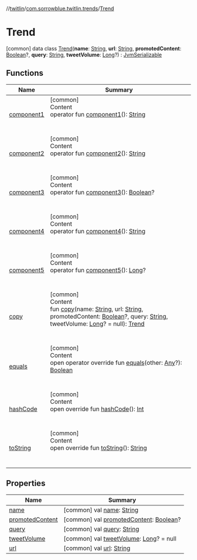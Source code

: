 //[twitlin](../../index.md)/[com.sorrowblue.twitlin.trends](../index.md)/[Trend](index.md)



# Trend  
 [common] data class [Trend](index.md)(**name**: [String](https://kotlinlang.org/api/latest/jvm/stdlib/kotlin/-string/index.html), **url**: [String](https://kotlinlang.org/api/latest/jvm/stdlib/kotlin/-string/index.html), **promotedContent**: [Boolean](https://kotlinlang.org/api/latest/jvm/stdlib/kotlin/-boolean/index.html)?, **query**: [String](https://kotlinlang.org/api/latest/jvm/stdlib/kotlin/-string/index.html), **tweetVolume**: [Long](https://kotlinlang.org/api/latest/jvm/stdlib/kotlin/-long/index.html)?) : [JvmSerializable](../../com.sorrowblue.twitlin.annotation/-jvm-serializable/index.md)   


## Functions  
  
|  Name|  Summary| 
|---|---|
| <a name="com.sorrowblue.twitlin.trends/Trend/component1/#/PointingToDeclaration/"></a>[component1](component1.md)| <a name="com.sorrowblue.twitlin.trends/Trend/component1/#/PointingToDeclaration/"></a>[common]  <br>Content  <br>operator fun [component1](component1.md)(): [String](https://kotlinlang.org/api/latest/jvm/stdlib/kotlin/-string/index.html)  <br><br><br>
| <a name="com.sorrowblue.twitlin.trends/Trend/component2/#/PointingToDeclaration/"></a>[component2](component2.md)| <a name="com.sorrowblue.twitlin.trends/Trend/component2/#/PointingToDeclaration/"></a>[common]  <br>Content  <br>operator fun [component2](component2.md)(): [String](https://kotlinlang.org/api/latest/jvm/stdlib/kotlin/-string/index.html)  <br><br><br>
| <a name="com.sorrowblue.twitlin.trends/Trend/component3/#/PointingToDeclaration/"></a>[component3](component3.md)| <a name="com.sorrowblue.twitlin.trends/Trend/component3/#/PointingToDeclaration/"></a>[common]  <br>Content  <br>operator fun [component3](component3.md)(): [Boolean](https://kotlinlang.org/api/latest/jvm/stdlib/kotlin/-boolean/index.html)?  <br><br><br>
| <a name="com.sorrowblue.twitlin.trends/Trend/component4/#/PointingToDeclaration/"></a>[component4](component4.md)| <a name="com.sorrowblue.twitlin.trends/Trend/component4/#/PointingToDeclaration/"></a>[common]  <br>Content  <br>operator fun [component4](component4.md)(): [String](https://kotlinlang.org/api/latest/jvm/stdlib/kotlin/-string/index.html)  <br><br><br>
| <a name="com.sorrowblue.twitlin.trends/Trend/component5/#/PointingToDeclaration/"></a>[component5](component5.md)| <a name="com.sorrowblue.twitlin.trends/Trend/component5/#/PointingToDeclaration/"></a>[common]  <br>Content  <br>operator fun [component5](component5.md)(): [Long](https://kotlinlang.org/api/latest/jvm/stdlib/kotlin/-long/index.html)?  <br><br><br>
| <a name="com.sorrowblue.twitlin.trends/Trend/copy/#kotlin.String#kotlin.String#kotlin.Boolean?#kotlin.String#kotlin.Long?/PointingToDeclaration/"></a>[copy](copy.md)| <a name="com.sorrowblue.twitlin.trends/Trend/copy/#kotlin.String#kotlin.String#kotlin.Boolean?#kotlin.String#kotlin.Long?/PointingToDeclaration/"></a>[common]  <br>Content  <br>fun [copy](copy.md)(name: [String](https://kotlinlang.org/api/latest/jvm/stdlib/kotlin/-string/index.html), url: [String](https://kotlinlang.org/api/latest/jvm/stdlib/kotlin/-string/index.html), promotedContent: [Boolean](https://kotlinlang.org/api/latest/jvm/stdlib/kotlin/-boolean/index.html)?, query: [String](https://kotlinlang.org/api/latest/jvm/stdlib/kotlin/-string/index.html), tweetVolume: [Long](https://kotlinlang.org/api/latest/jvm/stdlib/kotlin/-long/index.html)? = null): [Trend](index.md)  <br><br><br>
| <a name="kotlin/Any/equals/#kotlin.Any?/PointingToDeclaration/"></a>[equals](../../com.sorrowblue.twitlin.v2.users/-users-api/-expansion/-companion/index.md#%5Bkotlin%2FAny%2Fequals%2F%23kotlin.Any%3F%2FPointingToDeclaration%2F%5D%2FFunctions%2F1930806739)| <a name="kotlin/Any/equals/#kotlin.Any?/PointingToDeclaration/"></a>[common]  <br>Content  <br>open operator override fun [equals](../../com.sorrowblue.twitlin.v2.users/-users-api/-expansion/-companion/index.md#%5Bkotlin%2FAny%2Fequals%2F%23kotlin.Any%3F%2FPointingToDeclaration%2F%5D%2FFunctions%2F1930806739)(other: [Any](https://kotlinlang.org/api/latest/jvm/stdlib/kotlin/-any/index.html)?): [Boolean](https://kotlinlang.org/api/latest/jvm/stdlib/kotlin/-boolean/index.html)  <br><br><br>
| <a name="kotlin/Any/hashCode/#/PointingToDeclaration/"></a>[hashCode](../../com.sorrowblue.twitlin.v2.users/-users-api/-expansion/-companion/index.md#%5Bkotlin%2FAny%2FhashCode%2F%23%2FPointingToDeclaration%2F%5D%2FFunctions%2F1930806739)| <a name="kotlin/Any/hashCode/#/PointingToDeclaration/"></a>[common]  <br>Content  <br>open override fun [hashCode](../../com.sorrowblue.twitlin.v2.users/-users-api/-expansion/-companion/index.md#%5Bkotlin%2FAny%2FhashCode%2F%23%2FPointingToDeclaration%2F%5D%2FFunctions%2F1930806739)(): [Int](https://kotlinlang.org/api/latest/jvm/stdlib/kotlin/-int/index.html)  <br><br><br>
| <a name="kotlin/Any/toString/#/PointingToDeclaration/"></a>[toString](../../com.sorrowblue.twitlin.v2.users/-users-api/-expansion/-companion/index.md#%5Bkotlin%2FAny%2FtoString%2F%23%2FPointingToDeclaration%2F%5D%2FFunctions%2F1930806739)| <a name="kotlin/Any/toString/#/PointingToDeclaration/"></a>[common]  <br>Content  <br>open override fun [toString](../../com.sorrowblue.twitlin.v2.users/-users-api/-expansion/-companion/index.md#%5Bkotlin%2FAny%2FtoString%2F%23%2FPointingToDeclaration%2F%5D%2FFunctions%2F1930806739)(): [String](https://kotlinlang.org/api/latest/jvm/stdlib/kotlin/-string/index.html)  <br><br><br>


## Properties  
  
|  Name|  Summary| 
|---|---|
| <a name="com.sorrowblue.twitlin.trends/Trend/name/#/PointingToDeclaration/"></a>[name](name.md)| <a name="com.sorrowblue.twitlin.trends/Trend/name/#/PointingToDeclaration/"></a> [common] val [name](name.md): [String](https://kotlinlang.org/api/latest/jvm/stdlib/kotlin/-string/index.html)   <br>
| <a name="com.sorrowblue.twitlin.trends/Trend/promotedContent/#/PointingToDeclaration/"></a>[promotedContent](promoted-content.md)| <a name="com.sorrowblue.twitlin.trends/Trend/promotedContent/#/PointingToDeclaration/"></a> [common] val [promotedContent](promoted-content.md): [Boolean](https://kotlinlang.org/api/latest/jvm/stdlib/kotlin/-boolean/index.html)?   <br>
| <a name="com.sorrowblue.twitlin.trends/Trend/query/#/PointingToDeclaration/"></a>[query](query.md)| <a name="com.sorrowblue.twitlin.trends/Trend/query/#/PointingToDeclaration/"></a> [common] val [query](query.md): [String](https://kotlinlang.org/api/latest/jvm/stdlib/kotlin/-string/index.html)   <br>
| <a name="com.sorrowblue.twitlin.trends/Trend/tweetVolume/#/PointingToDeclaration/"></a>[tweetVolume](tweet-volume.md)| <a name="com.sorrowblue.twitlin.trends/Trend/tweetVolume/#/PointingToDeclaration/"></a> [common] val [tweetVolume](tweet-volume.md): [Long](https://kotlinlang.org/api/latest/jvm/stdlib/kotlin/-long/index.html)? = null   <br>
| <a name="com.sorrowblue.twitlin.trends/Trend/url/#/PointingToDeclaration/"></a>[url](url.md)| <a name="com.sorrowblue.twitlin.trends/Trend/url/#/PointingToDeclaration/"></a> [common] val [url](url.md): [String](https://kotlinlang.org/api/latest/jvm/stdlib/kotlin/-string/index.html)   <br>

